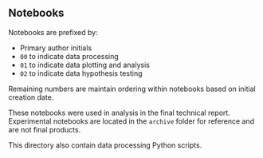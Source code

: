 ## Notebooks

Notebooks are prefixed by:
 * Primary author initials
 * `00` to indicate data processing
 * `01` to indicate data plotting and analysis
 * `02` to indicate data hypothesis testing

Remaining numbers are maintain ordering within notebooks based on initial creation date.

These notebooks were used in analysis in the final technical report. Experimental notebooks are located in the `archive` folder for reference and are not final products.

This directory also contain data processing Python scripts.
